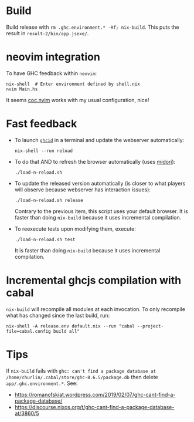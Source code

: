 # Build

Build release with `rm .ghc.environment.* -Rf; nix-build`. This puts
the result in `result-2/bin/app.jsexe/`.

# neovim integration

To have GHC feedback within `neovim`:

```
nix-shell  # Enter environment defined by shell.nix
nvim Main.hs
```

It seems [coc.nvim](https://github.com/neoclide/coc.nvim) works
with my usual configuration, nice!

# Fast feedback

* To launch [`ghcid`](https://github.com/ndmitchell/ghcid) in a terminal
and update the webserver automatically:

  `nix-shell --run reload`
* To do that AND to refresh the browser automatically
  (uses [midori](https://www.midori-browser.org/)):

  `./load-n-reload.sh`
* To update the released version automatically (is closer to what players
  will observe because webserver has interaction issues):

  `./load-n-reload.sh release`

  Contrary to the previous item, this script uses your default browser. It
  is faster than doing `nix-build` because it uses incremental compilation.
* To reexecute tests upon modifying them, execute:

  `./load-n-reload.sh test`

  It is faster than doing `nix-build` because it uses incremental compilation.

# Incremental ghcjs compilation with cabal

`nix-build` will recompile all modules at each invocation. To only recompile
what has changed since the last build, run:

```
nix-shell -A release.env default.nix --run "cabal --project-file=cabal.config build all"
```

# Tips

If `nix-build` fails with `ghc: can't find a package database at /home/churlin/.cabal/store/ghc-8.6.5/package.db`
then delete `app/.ghc.environment.*`. See:

* https://romanofskiat.wordpress.com/2019/02/07/ghc-cant-find-a-package-database/
* https://discourse.nixos.org/t/ghc-cant-find-a-package-database-at/3860/5
